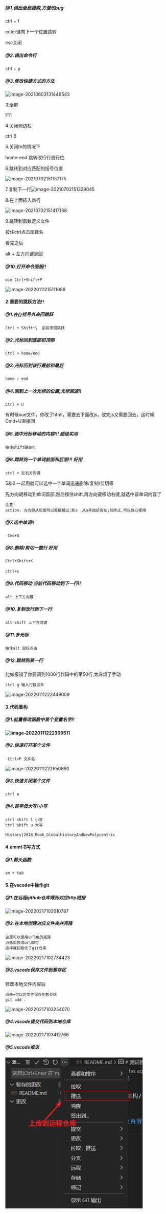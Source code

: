 ##### @1.调出全局搜索,方便改bug

ctrl + f

enter键向下一个位置跳转

esc关闭

##### @2.调出命令行

ctrl + p

##### @3.修改快捷方式的方法

![image-20210603131449543](C:\Users\inui\AppData\Roaming\Typora\typora-user-images\image-20210603131449543.png)

3.全屏

F11

4.关闭侧边栏

ctrl B 

5.关闭fn的情况下

home-end 跳转改行行首行位

6.跳转到对应匹配的括号位置

![image-20210702151157175](C:\Users\inui\AppData\Roaming\Typora\typora-user-images\image-20210702151157175.png)

7.复制下一行![image-20210702151329045](C:\Users\inui\AppData\Roaming\Typora\typora-user-images\image-20210702151329045.png)

8.在上面插入新行

![image-20210702151417138](C:\Users\inui\AppData\Roaming\Typora\typora-user-images\image-20210702151417138.png)

9.跳转到函数定义文件

按住ctrl点击函数名

看完之后

alt + 左方向键返回 

##### @10.打开命令面板!!

```
win Ctrl+Shift+P
```

![image-20220111215111088](C:\Users\inui\AppData\Roaming\Typora\typora-user-images\image-20220111215111088.png)

#### 2.重要的跳跃方法!!

##### @1.在{}括号外来回跳跃

```
Ctrl + Shift+\  前后来回跳跃
```

##### @2.光标回到底部和顶部

```
Ctrl + home/end
```

##### @3.光标回到该行最前和最后

```java
home / end 
```

##### @4.回到上一次光标的位置,光标回退!!

```
Ctrl + U
```

有时候vue文件，你改了html，需要去下面改js，改完js又需要回去，这时候Cmd+U直接回

##### @5.选中光标移动的内容!!! 超级实用

```
按住shift键即可

```

##### @6.跳转到一个单词前面和后面!!! 好用

```
ctrl + 左右方向键
```

5和6 一起用就可以选中一个单词迅速删除/复制/剪切等

先方向键移动到单词首部,然后按住shift,再方向键移动右键,就选中该单词内容了

```
注意!
action; 方向键从后面可以直接越过;到a ,从a开始却会在;前终止,可以放心使用
```

##### @7.选中单词!!

```
 Cmd+D
```

##### @8.删除/剪切一整行 好用

```
Ctrl+Shift+K

ctrl+x
```

##### @9.代码移动 当前代码移动到下一行!!

```
alt 上下方向键
```

##### @10.复制改行到下一行

```
alt shift 上下方向键
```

##### @11.多光标

```
按住alt 鼠标点击
```

##### @12.跳转到某一行

比如报错了你要调到1000行代码中的第50行,太麻烦了手动

```
ctrl g 输入行数回车
```

![image-20220111222449009](C:\Users\inui\AppData\Roaming\Typora\typora-user-images\image-20220111222449009.png)

#### 3.代码重构

##### @1.批量修改函数中某个变量名字!!

#### ![image-20220111222309511](C:\Users\inui\AppData\Roaming\Typora\typora-user-images\image-20220111222309511.png)

##### @2.快速打开某个文件

```
 Ctrl+P 文件名
```

![image-20220111222650890](C:\Users\inui\AppData\Roaming\Typora\typora-user-images\image-20220111222650890.png)

##### @3.快速关闭某个文件

```
ctrl w
```

##### @4.首字母大写/小写

```
ctrl shift l 小写
ctrl shift u 大写
```



```
History|2018_Book_GlobalHistoryAndNewPolycentric
```

#### 4.emmt书写方式

##### @1.箭头函数

```
an + tab
```

#### 5.在vscode中操作git

##### @1.在远程github仓库得到对应http链接

![image-20220217102610787](C:\Users\inui\AppData\Roaming\Typora\typora-user-images\image-20220217102610787.png)

##### @2.在本地创建对应文件夹并克隆

```
这里可以使用小乌龟的克隆
点击后修改url即可
这样就初始化了git仓库
```

![image-20220217102734423](C:\Users\inui\AppData\Roaming\Typora\typora-user-images\image-20220217102734423.png)

##### @3.vscode保存文件到暂存区

修改本地文件内容后

```
点击+可以将文件保存到暂存区 
git add .
```



![image-20220217103254070](C:\Users\inui\Desktop\博客学习\截图保存地址\image-20220217103254070.png)

##### @4.vscode提交代码到本地仓库

![image-20220217103412766](C:\Users\inui\Desktop\博客学习\截图保存地址\image-20220217103412766.png)

##### @5.vscode推送

![image-20220217103628491](../截图保存地址/image-20220217103628491.png)
